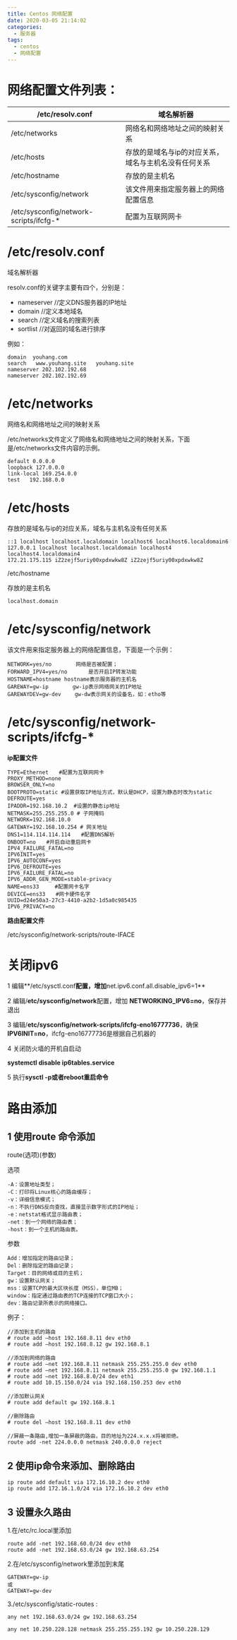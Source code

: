 ```yaml
---
title: Centos 网络配置
date: 2020-03-05 21:14:02
categories:
  - 服务器
tags:
  - centos 
  - 网络配置
---
```


# 网络配置文件列表：

| /etc/resolv.conf                       | 域名解析器                                           |
| -------------------------------------- | ---------------------------------------------------- |
| /etc/networks                          | 网络名和网络地址之间的映射关系                       |
| /etc/hosts                             | 存放的是域名与ip的对应关系，域名与主机名没有任何关系 |
| /etc/hostname                          | 存放的是主机名                                       |
| /etc/sysconfig/network                 | 该文件用来指定服务器上的网络配置信息                 |
| /etc/sysconfig/network-scripts/ifcfg-* | 配置为互联网网卡                                     |

# /etc/resolv.conf

域名解析器

resolv.conf的关键字主要有四个，分别是：

- nameserver    //定义DNS服务器的IP地址
- domain       //定义本地域名
- search        //定义域名的搜索列表
- sortlist        //对返回的域名进行排序

例如：

```
domain  youhang.com
search   www.youhang.site   youhang.site
nameserver 202.102.192.68
nameserver 202.102.192.69
```

# /etc/networks

网络名和网络地址之间的映射关系

/etc/networks文件定义了网络名和网络地址之间的映射关系，下面是/etc/networks文件内容的示例。

```
default 0.0.0.0 
loopback 127.0.0.0 
link-local 169.254.0.0 
test   192.168.0.0
```

# /etc/hosts

存放的是域名与ip的对应关系，域名与主机名没有任何关系

```
::1 localhost localhost.localdomain localhost6 localhost6.localdomain6
127.0.0.1 localhost localhost.localdomain localhost4 localhost4.localdomain4
172.21.175.115 iZ2zejf5uriy00xpdxwkw8Z iZ2zejf5uriy00xpdxwkw8Z
```

/etc/hostname

存放的是主机名

```
localhost.domain
```

# /etc/sysconfig/network

该文件用来指定服务器上的网络配置信息，下面是一个示例： 

```
NETWORK=yes/no　　　　 网络是否被配置；
FORWARD_IPV4=yes/no　　　　是否开启IP转发功能
HOSTNAME=hostname hostname表示服务器的主机名 
GAREWAY=gw-ip　　　　 gw-ip表示网络网关的IP地址
GAREWAYDEV=gw-dev　　 gw-dw表示网关的设备名，如：etho等 
```

# /etc/sysconfig/network-scripts/ifcfg-*

**ip配置文件**

```
TYPE=Ethernet　　#配置为互联网网卡
PROXY_METHOD=none
BROWSER_ONLY=no
BOOTPROTO=static #设置获取IP地址方式，默认是DHCP，设置为静态时改为static
DEFROUTE=yes
IPADDR=192.168.10.2  #设置的静态ip地址
NETMASK=255.255.255.0 # 子网掩码
NETWORK=192.168.10.0  
GATEWAY=192.168.10.254 # 网关地址
DNS1=114.114.114.114　　#配置DNS解析
ONBOOT=no　　#开启自动重启网卡
IPV4_FAILURE_FATAL=no
IPV6INIT=yes
IPV6_AUTOCONF=yes
IPV6_DEFROUTE=yes
IPV6_FAILURE_FATAL=no
IPV6_ADDR_GEN_MODE=stable-privacy
NAME=ens33　　　#配置网卡名字
DEVICE=ens33　　#网卡硬件名字
UUID=d24e50a3-27c3-4410-a2b2-1d5a0c985435
IPV6_PRIVACY=no
```

**路由配置文件**

/etc/sysconfig/network-scripts/route-IFACE

# 关闭ipv6

1 编辑**/etc/sysctl.conf**配置，增加**net.ipv6.conf.all.disable_ipv6=1** 

2 编辑/**etc/sysconfig/network**配置，增加 **NETWORKING_IPV6=no**，保存并退出 

3 编辑/**etc/sysconfig/network-scripts/ifcfg-eno16777736**，确保**IPV6INIT=no**，ifcfg-eno16777736是根据自己机器的 

4 关闭防火墙的开机自启动 

**systemctl disable ip6tables.service** 

5 执行**sysctl -p或者reboot重启命令** 

# 路由添加

## 1 **使用route 命令添加**  

route(选项)(参数) 

选项

```
-A：设置地址类型；
-C：打印将Linux核心的路由缓存；
-v：详细信息模式；
-n：不执行DNS反向查找，直接显示数字形式的IP地址；
-e：netstat格式显示路由表；
-net：到一个网络的路由表；
-host：到一个主机的路由表。
```

参数

```
Add：增加指定的路由记录；
Del：删除指定的路由记录；
Target：目的网络或目的主机；
gw：设置默认网关；
mss：设置TCP的最大区块长度（MSS），单位MB；
window：指定通过路由表的TCP连接的TCP窗口大小；
dev：路由记录所表示的网络接口。
```

例子：

```
//添加到主机的路由
# route add –host 192.168.8.11 dev eth0
# route add –host 192.168.8.12 gw 192.168.8.1
 
//添加到网络的路由
# route add –net 192.168.8.11 netmask 255.255.255.0 dev eth0
# route add –net 192.168.8.11 netmask 255.255.255.0 gw 192.168.1.1
# route add –net 192.168.8.0/24 dev eth1
# route add 10.15.150.0/24 via 192.168.150.253 dev eth0
 
//添加默认网关
# route add default gw 192.168.8.1
 
//删除路由
# route del –host 192.168.8.11 dev eth0
 
//屏蔽一条路由,增加一条屏蔽的路由，目的地址为224.x.x.x将被拒绝。
route add -net 224.0.0.0 netmask 240.0.0.0 reject
```

## 2 使用ip命令来添加、删除路由 

```
ip route add default via 172.16.10.2 dev eth0
ip route add 172.16.1.0/24 via 172.16.10.2 dev eth0
```

## 3 **设置永久路由** 

1.在/etc/rc.local里添加

```
route add -net 192.168.60.0/24 dev eth0
route add -net 192.168.63.0/24 gw 192.168.63.254
```

2.在/etc/sysconfig/network里添加到末尾

 ```
GATEWAY=gw-ip
或
GATEWAY=gw-dev
 ```

 3./etc/sysconfig/static-routes :

```
any net 192.168.63.0/24 gw 192.168.63.254

any net 10.250.228.128 netmask 255.255.255.192 gw 10.250.228.129

```

